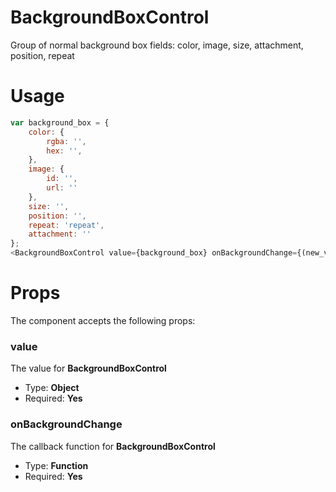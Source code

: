 # BackgroundBoxControl
Group of normal background box fields: color, image, size, attachment, position, repeat

# Usage
```js
var background_box = {
	color: {
		rgba: '',
		hex: '',
	},
	image: {
		id: '',
		url: ''
	},
	size: '',
	position: '',
	repeat: 'repeat',
	attachment: ''
};
<BackgroundBoxControl value={background_box} onBackgroundChange={(new_value) => {setAttributes({background_box:new_value}); console.log('BG Box Change Value: ', new_value) }}/>
```

# Props
The component accepts the following props:

### value
The value for **BackgroundBoxControl**
* Type: **Object**
* Required: **Yes**

### onBackgroundChange
The callback function for **BackgroundBoxControl**
* Type: **Function**
* Required: **Yes**